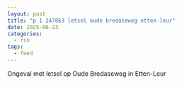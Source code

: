 ```yaml
---
layout: post
title: "p 1 247863 letsel oude bredaseweg etten-leur"
date: 2025-06-23
categories: 
  - rss
tags: 
  - feed
---
```


Ongeval met letsel op Oude Bredaseweg in Etten-Leur
